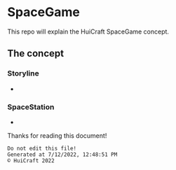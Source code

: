# SpaceGame
This repo will explain the HuiCraft SpaceGame concept.
## The concept
### Storyline
-

### SpaceStation
-


Thanks for reading this document!

	Do not edit this file!
	Generated at 7/12/2022, 12:48:51 PM
	© HuiCraft 2022